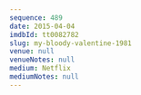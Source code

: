 ```yaml
---
sequence: 489
date: 2015-04-04
imdbId: tt0082782
slug: my-bloody-valentine-1981
venue: null
venueNotes: null
medium: Netflix
mediumNotes: null
---
```

